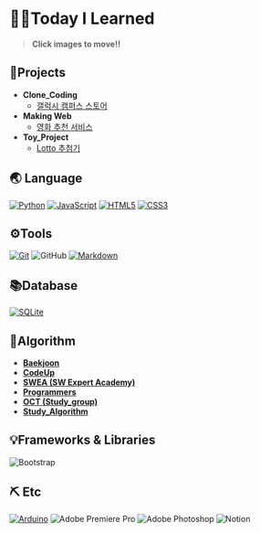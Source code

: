 # 🧑‍💻Today I Learned

> **Click images to move!!**



## 💯Projects

- **Clone_Coding**
  - [갤럭시 캠퍼스 스토어](Web/OCT-PROJECT/Galaxy_Campus_Web_Clone)
- **Making Web**
  - [영화 추천 서비스](Web/Class/Fair_Project_Movie)
- **Toy_Project**
  - [Lotto 추첨기](Python/Lotto_PJT)



## :earth_asia: Language

 [![Python](https://img.shields.io/badge/python-3670A0?style=for-the-badge&logo=python&logoColor=ffdd54)](Python)  [![JavaScript](https://img.shields.io/badge/javascript-%23323330.svg?style=for-the-badge&logo=javascript&logoColor=%23F7DF1E)](JavaScript)  [![HTML5](https://img.shields.io/badge/html5-%23E34F26.svg?style=for-the-badge&logo=html5&logoColor=white)](Web)  [![CSS3](https://img.shields.io/badge/css3-%231572B6.svg?style=for-the-badge&logo=css3&logoColor=white)](Web)



## :gear:Tools

 [![Git](https://img.shields.io/badge/git-%23F05033.svg?style=for-the-badge&logo=git&logoColor=white)](Git)  ![GitHub](https://img.shields.io/badge/github-%23121011.svg?style=for-the-badge&logo=github&logoColor=white)  [![Markdown](https://img.shields.io/badge/markdown-%23000000.svg?style=for-the-badge&logo=markdown&logoColor=white)](Git/2022-07-05-markdown-and-git.md)



## :books:Database

[![SQLite](https://img.shields.io/badge/sqlite-%2307405e.svg?style=for-the-badge&logo=sqlite&logoColor=white)](SQL)



## 🤖Algorithm

- [**Baekjoon**](Algorithm/Baekjoon)
- [**CodeUp**](Algorithm/Codeup)
- [**SWEA (SW Expert Academy)**](Algorithm/SWExpert)
- [**Programmers**](Algorithm/Programmers)
- [**OCT (Study_group)**](Algorithm/OCT)
- [**Study_Algorithm**](Algorithm/Study_new_Al)



##  :bulb:Frameworks & Libraries

![Bootstrap](https://img.shields.io/badge/bootstrap-%23563D7C.svg?style=for-the-badge&logo=bootstrap&logoColor=white) 



## :pick: Etc

[![Arduino](https://img.shields.io/badge/-Arduino-00979D?style=for-the-badge&logo=Arduino&logoColor=white)](GraduateProject) ![Adobe Premiere Pro](https://img.shields.io/badge/Adobe%20Premiere%20Pro-9999FF.svg?style=for-the-badge&logo=Adobe%20Premiere%20Pro&logoColor=white) ![Adobe Photoshop](https://img.shields.io/badge/adobe%20photoshop-%2331A8FF.svg?style=for-the-badge&logo=adobe%20photoshop&logoColor=white) ![Notion](https://img.shields.io/badge/Notion-%23000000.svg?style=for-the-badge&logo=notion&logoColor=white)



